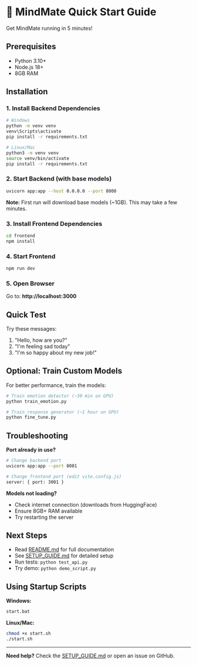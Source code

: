 # 🚀 MindMate Quick Start Guide

Get MindMate running in 5 minutes!

## Prerequisites

- Python 3.10+
- Node.js 18+
- 8GB RAM

## Installation

### 1. Install Backend Dependencies

```bash
# Windows
python -m venv venv
venv\Scripts\activate
pip install -r requirements.txt

# Linux/Mac
python3 -m venv venv
source venv/bin/activate
pip install -r requirements.txt
```

### 2. Start Backend (with base models)

```bash
uvicorn app:app --host 0.0.0.0 --port 8000
```

**Note:** First run will download base models (~1GB). This may take a few minutes.

### 3. Install Frontend Dependencies

```bash
cd frontend
npm install
```

### 4. Start Frontend

```bash
npm run dev
```

### 5. Open Browser

Go to: **http://localhost:3000**

## Quick Test

Try these messages:

1. "Hello, how are you?"
2. "I'm feeling sad today"
3. "I'm so happy about my new job!"

## Optional: Train Custom Models

For better performance, train the models:

```bash
# Train emotion detector (~30 min on GPU)
python train_emotion.py

# Train response generator (~1 hour on GPU)
python fine_tune.py
```

## Troubleshooting

**Port already in use?**
```bash
# Change backend port
uvicorn app:app --port 8001

# Change frontend port (edit vite.config.js)
server: { port: 3001 }
```

**Models not loading?**
- Check internet connection (downloads from HuggingFace)
- Ensure 8GB+ RAM available
- Try restarting the server

## Next Steps

- Read [README.md](README.md) for full documentation
- See [SETUP_GUIDE.md](SETUP_GUIDE.md) for detailed setup
- Run tests: `python test_api.py`
- Try demo: `python demo_script.py`

## Using Startup Scripts

**Windows:**
```bash
start.bat
```

**Linux/Mac:**
```bash
chmod +x start.sh
./start.sh
```

---

**Need help?** Check the [SETUP_GUIDE.md](SETUP_GUIDE.md) or open an issue on GitHub.
